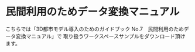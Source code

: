 # 民間利用のためデータ変換マニュアル

こちらでは「3D都市モデル導入のためのガイドブック No.7　民間利用のためデータ変換マニュアル」で
取り扱うワークスペースサンプルをダウンロード頂けます。
